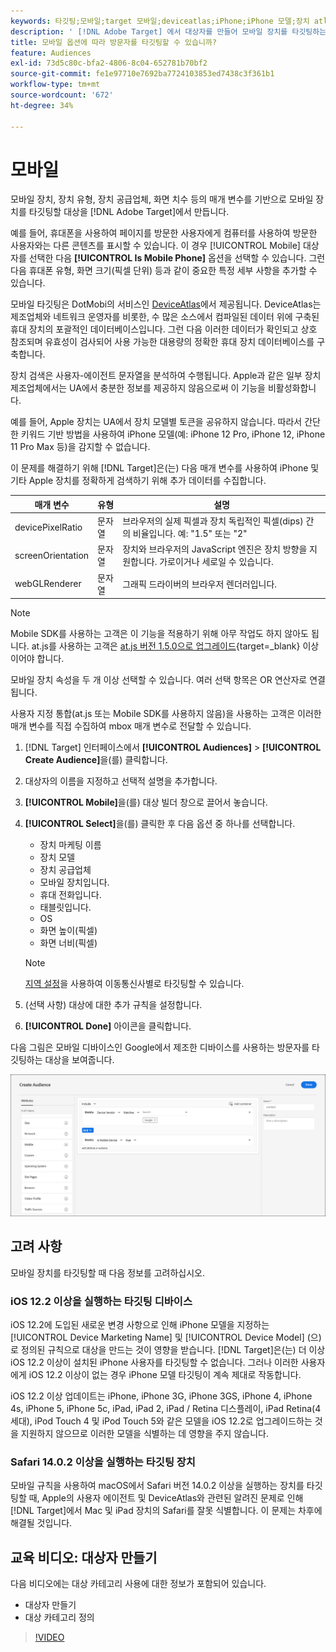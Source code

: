 ```yaml
---
keywords: 타깃팅;모바일;target 모바일;deviceatlas;iPhone;iPhone 모델;장치 atlas;displaywidth;디스플레이 너비;디스플레이 높이;장치 유형;displayheight;휴대폰;태블릿;태블릿;장치 모델
description: ' [!DNL Adobe Target] 에서 대상자를 만들어 모바일 장치를 타깃팅하는 방법을 알아봅니다.'
title: 모바일 옵션에 따라 방문자를 타깃팅할 수 있습니까?
feature: Audiences
exl-id: 73d5c80c-bfa2-4806-8c04-652781b70bf2
source-git-commit: fe1e97710e7692ba7724103853ed7438c3f361b1
workflow-type: tm+mt
source-wordcount: '672'
ht-degree: 34%

---
```


# 모바일

모바일 장치, 장치 유형, 장치 공급업체, 화면 치수 등의 매개 변수를 기반으로 모바일 장치를 타깃팅할 대상을 [!DNL Adobe Target]에서 만듭니다.

예를 들어, 휴대폰을 사용하여 페이지를 방문한 사용자에게 컴퓨터를 사용하여 방문한 사용자와는 다른 콘텐츠를 표시할 수 있습니다. 이 경우 [!UICONTROL Mobile] 대상자를 선택한 다음 **[!UICONTROL Is Mobile Phone]** 옵션을 선택할 수 있습니다. 그런 다음 휴대폰 유형, 화면 크기(픽셀 단위) 등과 같이 중요한 특정 세부 사항을 추가할 수 있습니다.

모바일 타깃팅은 DotMobi의 서비스인 [DeviceAtlas](https://deviceatlas.com/device-data/user-agent-tester)에서 제공됩니다. DeviceAtlas는 제조업체와 네트워크 운영자를 비롯한, 수 많은 소스에서 컴파일된 데이터 위에 구축된 휴대 장치의 포괄적인 데이터베이스입니다. 그런 다음 이러한 데이터가 확인되고 상호 참조되며 유효성이 검사되어 사용 가능한 대용량의 정확한 휴대 장치 데이터베이스를 구축합니다.

장치 검색은 사용자-에이전트 문자열을 분석하여 수행됩니다. Apple과 같은 일부 장치 제조업체에서는 UA에서 충분한 정보를 제공하지 않음으로써 이 기능을 비활성화합니다.

예를 들어, Apple 장치는 UA에서 장치 모델별 토큰을 공유하지 않습니다. 따라서 간단한 키워드 기반 방법을 사용하여 iPhone 모델(예: iPhone 12 Pro, iPhone 12, iPhone 11 Pro Max 등)을 감지할 수 없습니다.

이 문제를 해결하기 위해 [!DNL Target]은(는) 다음 매개 변수를 사용하여 iPhone 및 기타 Apple 장치를 정확하게 검색하기 위해 추가 데이터를 수집합니다.

| 매개 변수 | 유형 | 설명 |
|--- |--- |--- |
| devicePixelRatio | 문자열 | 브라우저의 실제 픽셀과 장치 독립적인 픽셀(dips) 간의 비율입니다. 예: &quot;1.5&quot; 또는 &quot;2&quot; |
| screenOrientation | 문자열 | 장치와 브라우저의 JavaScript 엔진은 장치 방향을 지원합니다. 가로이거나 세로일 수 있습니다. |
| webGLRenderer | 문자열 | 그래픽 드라이버의 브라우저 렌더러입니다. |

>[!NOTE]
>
>Mobile SDK를 사용하는 고객은 이 기능을 적용하기 위해 아무 작업도 하지 않아도 됩니다. at.js를 사용하는 고객은 [at.js 버전 1.5.0으로 업그레이드](https://experienceleague.adobe.com/docs/target-dev/developer/client-side/at-js-implementation/target-atjs-versions.html?lang=ko){target=_blank} 이상이어야 합니다.

모바일 장치 속성을 두 개 이상 선택할 수 있습니다. 여러 선택 항목은 OR 연산자로 연결됩니다.

사용자 지정 통합(at.js 또는 Mobile SDK를 사용하지 않음)을 사용하는 고객은 이러한 매개 변수를 직접 수집하여 mbox 매개 변수로 전달할 수 있습니다.

1. [!DNL Target] 인터페이스에서 **[!UICONTROL Audiences]** > **[!UICONTROL Create Audience]**&#x200B;을(를) 클릭합니다.
1. 대상자의 이름을 지정하고 선택적 설명을 추가합니다.
1. **[!UICONTROL Mobile]**&#x200B;을(를) 대상 빌더 창으로 끌어서 놓습니다.
1. **[!UICONTROL Select]**&#x200B;을(를) 클릭한 후 다음 옵션 중 하나를 선택합니다.

   * 장치 마케팅 이름
   * 장치 모델
   * 장치 공급업체
   * 모바일 장치입니다.
   * 휴대 전화입니다.
   * 태블릿입니다.
   * OS
   * 화면 높이(픽셀)
   * 화면 너비(픽셀)

   >[!NOTE]
   >
   >[지역 설정](/help/main/c-target/c-audiences/c-target-rules/geo.md#concept_5B4D99DE685348FB877929EE0F942670)을 사용하여 이동통신사별로 타깃팅할 수 있습니다.

1. (선택 사항) 대상에 대한 추가 규칙을 설정합니다.
1. **[!UICONTROL Done]** 아이콘을 클릭합니다.

다음 그림은 모바일 디바이스인 Google에서 제조한 디바이스를 사용하는 방문자를 타깃팅하는 대상을 보여줍니다.

![타겟 모바일 장치](assets/target_mobile.png)

## 고려 사항

모바일 장치를 타깃팅할 때 다음 정보를 고려하십시오.

### iOS 12.2 이상을 실행하는 타깃팅 디바이스

iOS 12.2에 도입된 새로운 변경 사항으로 인해 iPhone 모델을 지정하는 [!UICONTROL Device Marketing Name] 및 [!UICONTROL Device Model] (으)로 정의된 규칙으로 대상을 만드는 것이 영향을 받습니다. [!DNL Target]은(는) 더 이상 iOS 12.2 이상이 설치된 iPhone 사용자를 타깃팅할 수 없습니다. 그러나 이러한 사용자에게 iOS 12.2 이상이 없는 경우 iPhone 모델 타깃팅이 계속 제대로 작동합니다.

iOS 12.2 이상 업데이트는 iPhone, iPhone 3G, iPhone 3GS, iPhone 4, iPhone 4s, iPhone 5, iPhone 5c, iPad, iPad 2, iPad / Retina 디스플레이, iPad Retina(4세대), iPod Touch 4 및 iPod Touch 5와 같은 모델을 iOS 12.2로 업그레이드하는 것을 지원하지 않으므로 이러한 모델을 식별하는 데 영향을 주지 않습니다.

### Safari 14.0.2 이상을 실행하는 타깃팅 장치

모바일 규칙을 사용하여 macOS에서 Safari 버전 14.0.2 이상을 실행하는 장치를 타깃팅할 때, Apple의 사용자 에이전트 및 DeviceAtlas와 관련된 알려진 문제로 인해 [!DNL Target]에서 Mac 및 iPad 장치의 Safari를 잘못 식별합니다. 이 문제는 차후에 해결될 것입니다.

## 교육 비디오: 대상자 만들기

다음 비디오에는 대상 카테고리 사용에 대한 정보가 포함되어 있습니다.

* 대상자 만들기
* 대상 카테고리 정의

>[!VIDEO](https://video.tv.adobe.com/v/17392)
